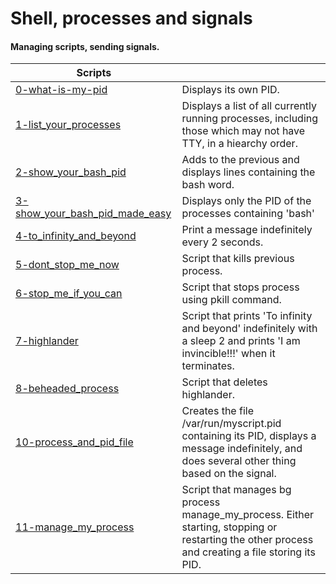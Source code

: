 # Shell, processes and signals
#### Managing scripts, sending signals.

| Scripts | |
| --- | --- |
|[0-what-is-my-pid](https://github.com/FatjonMileti/shell/blob/main/processes_and_signals/0-what-is-my-pid) | Displays its own PID.|
|[1-list_your_processes](https://github.com/FatjonMileti/shell/blob/main/processes_and_signals/1-list_your_processes) | Displays a list of all currently running processes, including those which may not have TTY, in a hiearchy order.|
|[2-show_your_bash_pid](https://github.com/FatjonMileti/shell/blob/main/processes_and_signals/2-show_your_bash_pid) | Adds to the previous and displays lines containing the bash word.|
|[3-show_your_bash_pid_made_easy](https://github.com/FatjonMileti/shell/blob/main/processes_and_signals/3-show_your_bash_pid_made_easy) | Displays only the PID of the processes containing 'bash'|
|[4-to_infinity_and_beyond](https://github.com/FatjonMileti/shell/blob/main/processes_and_signals/4-to_infinity_and_beyond) | Print a message indefinitely every 2 seconds.|
|[5-dont_stop_me_now](https://github.com/FatjonMileti/shell/blob/main/processes_and_signals/5-dont_stop_me_now) | Script that kills previous process.|
|[6-stop_me_if_you_can](https://github.com/FatjonMileti/shell/blob/main/processes_and_signals/6-stop_me_if_you_can) | Script that stops process using pkill command.|
|[7-highlander](https://github.com/FatjonMileti/shell/blob/main/processes_and_signals/7-highlander) | Script that prints 'To infinity and beyond' indefinitely with a sleep 2 and prints 'I am invincible!!!' when it terminates.|
|[8-beheaded_process](https://github.com/FatjonMileti/shell/blob/main/processes_and_signals/8-beheaded_process) | Script that deletes highlander.|
|[10-process_and_pid_file](https://github.com/FatjonMileti/shell/blob/main/processes_and_signals/10-process_and_pid_file) | Creates the file /var/run/myscript.pid containing its PID, displays a message indefinitely, and does several other thing based on the signal.|
|[11-manage_my_process](https://github.com/FatjonMileti/shell/blob/main/processes_and_signals/11-manage_my_process) | Script that manages bg process manage_my_process. Either starting, stopping or restarting the other process and creating a file storing its PID.|
